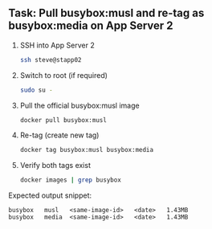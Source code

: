 ## Task: Pull busybox:musl and re-tag as busybox:media on App Server 2

1. SSH into App Server 2  
   ```bash
   ssh steve@stapp02
   ```

2. Switch to root (if required)  
   ```bash
   sudo su -
   ```

3. Pull the official busybox:musl image  
   ```bash
   docker pull busybox:musl
   ```

4. Re-tag (create new tag)  
   ```bash
   docker tag busybox:musl busybox:media
   ```

5. Verify both tags exist  
   ```bash
   docker images | grep busybox
   ```

Expected output snippet:  
```
busybox   musl   <same-image-id>   <date>   1.43MB  
busybox   media  <same-image-id>   <date>   1.43MB
```
